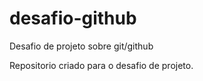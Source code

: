 # desafio-github
Desafio de projeto sobre git/github

Repositorio criado para o desafio de projeto.




